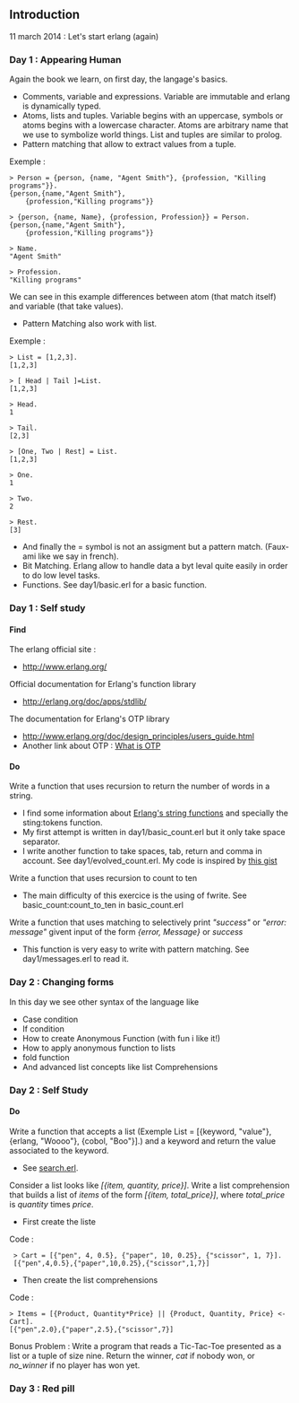## Introduction

11 march 2014 : Let's start erlang (again)

### Day 1 : Appearing Human

Again the book we learn, on first day, the langage's basics.

* Comments, variable and expressions. Variable are immutable and erlang is dynamically typed.
* Atoms, lists and tuples. Variable begins with an uppercase, symbols or atoms begins with a lowercase character. Atoms are arbitrary name that we use to symbolize world things. List and tuples are similar to prolog.
* Pattern matching that allow to extract values from a tuple.

Exemple :

    > Person = {person, {name, "Agent Smith"}, {profession, "Killing programs"}}.
    {person,{name,"Agent Smith"},
        {profession,"Killing programs"}}

    > {person, {name, Name}, {profession, Profession}} = Person.
    {person,{name,"Agent Smith"},
        {profession,"Killing programs"}}

    > Name.
    "Agent Smith"

    > Profession.
    "Killing programs"

We can see in this example differences between atom (that match itself) and variable (that take values).

* Pattern Matching also work with list.

Exemple :

    > List = [1,2,3].
    [1,2,3]

    > [ Head | Tail ]=List.
    [1,2,3]

    > Head.
    1

    > Tail.
    [2,3]

    > [One, Two | Rest] = List.
    [1,2,3]

    > One.
    1

    > Two.
    2

    > Rest.
    [3]

* And finally the = symbol is not an assigment but a pattern match. (Faux-ami like we say in french).
* Bit Matching. Erlang allow to handle data a byt leval quite easily in order to do low level tasks.
* Functions. See day1/basic.erl for a basic function.

### Day 1 : Self study

#### Find

The erlang official site :

* http://www.erlang.org/

Official documentation for Erlang's function library

* http://erlang.org/doc/apps/stdlib/

The documentation for Erlang's OTP library

* http://www.erlang.org/doc/design_principles/users_guide.html
* Another link about OTP : [What is OTP](http://learnyousomeerlang.com/what-is-otp)

#### Do

Write a function that uses recursion to return the number of words in a string.

* I find some information about [Erlang's string functions](http://www.erlang.org/doc/man/string.html) and specially the sting:tokens function.
* My first attempt is written in day1/basic_count.erl but it only take space separator.
* I write another function to take spaces, tab, return and comma in account. See day1/evolved_count.erl. My code is inspired by [this gist](https://gist.github.com/fwangel/1281731)

Write a function that uses recursion to count to ten

* The main difficulty of this exercice is the using of fwrite. See basic_count:count_to_ten in basic_count.erl

Write a function that uses matching to selectively print *"success"* or *"error: message"* givent input of the form *{error, Message}* or *success*

* This function is very easy to write with pattern matching. See day1/messages.erl to read it.

### Day 2 : Changing forms

In this day we see other syntax of the language like
* Case condition
* If condition
* How to create Anonymous Function (with fun i like it!)
* How to apply anonymous function to lists
* fold function
* And advanced list concepts like list Comprehensions

### Day 2 : Self Study

#### Do

Write a function that accepts a list (Exemple List = [{keyword, "value"}, {erlang, "Woooo"}, {cobol, "Boo"}].) and a keyword and return the value associated to the keyword.

* See [search.erl](day2/search.erl).

Consider a list looks like *[{item, quantity, price}]*. Write a list comprehension that builds a list of *items* of the form *[{item, total_price}]*, where *total_price* is *quantity* times *price*.

* First create the liste

Code :

     > Cart = [{"pen", 4, 0.5}, {"paper", 10, 0.25}, {"scissor", 1, 7}].
     [{"pen",4,0.5},{"paper",10,0.25},{"scissor",1,7}]

* Then create the list comprehensions

Code :

    > Items = [{Product, Quantity*Price} || {Product, Quantity, Price} <- Cart].
    [{"pen",2.0},{"paper",2.5},{"scissor",7}]

Bonus Problem : Write a program that reads a Tic-Tac-Toe presented as a list or a tuple of size nine. Return the winner, *cat* if nobody won, or *no_winner* if no player has won yet.

### Day 3 : Red pill